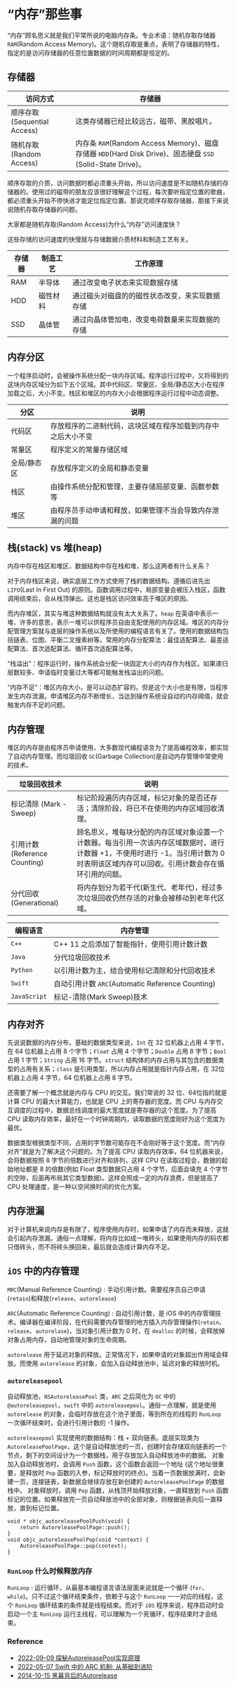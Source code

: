 # “内存”那些事

  “内存”顾名思义就是我们平常所说的电脑内存条。专业术语：随机存取存储器 `RAM`(Random Access Memory)。这个随机存取是重点，表明了存储器的特性，指定的是访问存储器的任意位置数据的时间周期都是恒定的。

## 存储器

| 访问方式 | 存储器
| -- | --
| 顺序存取(Sequential Access) | 这类存储器已经比较远古，磁带、黑胶唱片。
| 随机存取(Random Access) | 内存条 `RAM`(Random Access Memory)、磁盘存储器 `HDD`(Hard Disk Drive)、固态硬盘 `SSD` (Solid-State Drive)。

  顺序存取的介质，访问数据时都必须重头开始，所以访问速度是不如随机存储的存储器的。使用过的磁带的朋友应该很好理解这个过程，每次要听指定位置的歌曲，都必须重头开始不停快进才能定位指定位置。那说完顺序存取存储器，那接下来说说随机存取存储器的问题。

  大家都是随机存取(Random Access)为什么“内存”访问速度快？
    
  这些存储的访问速度的快慢就与存储数据介质材料和制造工艺有关。
  
| 存储器 | 制造工艺 | 工作原理
| -- | -- | --
| RAM | 半导体   | 通过改变电子状态来实现数据存储
| HDD | 磁性材料 | 通过磁头对磁盘的的磁性状态改变，来实现数据存储
| SSD | 晶体管   | 通过向晶体管加电，改变电荷数量来实现数据的存储

## 内存分区

  一个程序启动时，会被操作系统分配一块内存区域。程序运行过程中，又将得到的这块内存区域分为如下五个区域。其中代码区、常量区、全局/静态区大小在程序加载之后，大小不变。栈区和堆区的内存大小会根据程序运行过程中动态调整。

| 分区 | 说明
| -- | --
| 代码区       | 存放程序的二进制代码，这块区域在程序加载到内存中之后大小不变
| 常量区       | 程序定义的常量存储区域
| 全局/静态区   | 存放程序定义的全局和静态变量
| 栈区         | 由操作系统分配和管理，主要存储局部变量、函数参数等
| 堆区         | 由程序员手动申请和释放，如果管理不当会导致内存泄漏的问题

## 栈(stack) vs 堆(heap)

  内存中存在栈区和堆区，数据结构中存在栈和堆，那么这两者有什么关系？
  
  对于内存栈区来说，确实底层工作方式使用了栈的数据结构。遵循后进先出 `LIFO`(Last In First Out) 的原则。函数调用过程中，局部变量会被压入栈区，函数调用结束后，会从栈顶弹出。这也是栈区访问效率高于堆区的原因。
  
  而内存堆区，其实与堆这种数据结构就没有太大关系了。`heap` 在英语中表示一堆、许多的意思，表示一堆可以供程序员自由支配使用的内存区域。堆区的内存分配管理方案就与底层的操作系统以及所使用的编程语言有关了。使用的数据结构包括链表、位图、平衡二叉搜素树等。常用的内存分配算法：最佳适配算法、最差适配算法、首次适配算法、循环首次适配算法等。
  
  “栈溢出”：程序运行时，操作系统会分配一块固定大小的内存作为栈区。如果递归层数较多、申请临时变量过大等都可能触发栈溢出的问题。
  
  “内存不足”：堆区内存大小，是可以动态扩容的。但是这个大小也是有限，当程序发生内存泄漏，申请堆区内存不断增长，当达到操作系统设自动的内存阈值，就会触发内存不足的问题。

## 内存管理
  
  堆区的内存是由程序员申请使用，大多数现代编程语言为了提高编程效率，都实现了自动内存管理。而垃圾回收 `GC`(Garbage Collection)是自动内存管理中常使用的技术。

| 垃圾回收技术 | 说明
| -- | --
| 标记清除 (Mark - Sweep)       | 标记阶段遍历内存区域，标记对象的是否还存活；清除阶段，将已不在使用的内存区域回收清理。
| 引用计数 (Reference Counting) | 顾名思义，堆每块分配的内存区域对象设置一个计数器。每当引用一次该内存区域数据时，进行计数器 +1，不使用时进行 -1。当引用计数为 0 时表明该区域内存可以回收。引用计数会存在循环引用的问题。
| 分代回收 (Generational)       | 将内存划分为若干代(新生代、老年代)，经过多次垃圾回收仍然存活的对象会被移动到老年代区域。

| 编程语言 | 内存管理
| -- | --
| `C++`         | C++ 11 之后添加了智能指针，使用引用计数计数
| `Java`        | 分代垃圾回收技术
| `Python`      | 以引用计数为主，结合使用标记清除和分代回收技术
| `Swift`       | 自动引用计数 `ARC`(Automatic Reference Counting) 
| `JavaScript`  | 标记-清除(Mark Sweep)技术

## 内存对齐

  先说说数据的内存分布，基础的数据类型来说，`Int` 在 32 位机器上占用 4 字节，在 64 位机器上占用 8 个字节；`Float` 占用 4 个字节；`Double` 占用 8 字节；`Bool` 占用 1 字节；`String` 占用 16 字节。`struct` 结构体的内存占用与其包含的数据类型的占用有关系；`class` 是引用类型，所以内存占用就是指针内存占用，在 32位机器上占用 4 字节，64 位机器上占用 8 字节。
  
  还需要了解一个概念就是内存与 CPU 的交互。我们常说的 32 位、64位指的就是计算 CPU 的最大计算能力，也就是 CPU 上的寄存器的宽度。而 CPU 与内存交互调度的过程中，数据总线调度的最大宽度就是寄存器的这个宽度。为了提高 CPU 读取内存效率，最好在一个时钟周期内，读取数据的宽度刚好为这个宽度为最优。
  
  数据类型根据类型不同，占用的字节数可能存在不会刚好等于这个宽度。而“内存对齐”就是为了解决这个问题的。为了提高 CPU 读取内存效率，64 位机器来说，会将数据按照 8 字节的倍数进行对齐和排列，这样 CPU 在读取过程会，数据的起始地址都是 8 的倍数(例如 Float 类型数据只占用 4 个字节，后面会填充 4 个字节的空隙，后面再布局其它类型数据)。这样会照成一定的内存浪费，但是提高了 CPU 处理速度，是一种以空间换时间的优化方案。

## 内存泄漏

  对于计算机来说内存是有限了，程序使用内存时，如果申请了内存而未释放，这就会引起内存泄漏。通俗一点理解，将内存比如成一堆砖头，如果使用内存的码农都只借砖头，而不将砖头换回来，最后就会造成计算内存不足。

## `iOS` 中的内存管理

  `MRC`(Manual Reference Counting) : 手动引用计数。需要程序员自己申请(`retain`)和释放(`release`、`autorelease`)
  
  `ARC`(Automatic Reference Counting) : 自动引用计数，是 iOS 中的内存管理技术。编译器在编译阶段，在代码需要内存管理的地方插入内存管理操作(`retain`、`release`、`autorelase`)，当对象引用计数为 0 时，在 `dealloc` 的时候，会释放掉对象占用内存，自动地管理对象的生命周期。

  `autorelease` 用于延迟对象的释放。正常情况下，如果申请的对象超出作用域会释放。而使用 `autorelease` 的对象，会加入自动释放池中，延迟对象的释放时机。

### `autoreleasepool`

  自动释放池，`NSAutoreleasePool` 类，`ARC` 之后简化为 `OC` 中的 `@autoreleasepool`，`swift` 中的 `autoreleasepool`。通俗一点理解，就是使用 `autorelease` 的对象，会临时存放在这个池子里面，等到所在的线程的 `RunLoop` 一次循环结束时，会进行引用计数的 -1 操作。
  
  `autoreleasepool` 实现使用的数据结构：栈 + 双向链表。底层实现类为 `AutoreleasePoolPage`，这个是自动释放池的一页，创建时会存储双向链表的一个节点，剩下的空间设计为一个数据栈，用于存放加入自动释放池中的数据。
  对象加入自动释放池时，会调用 `Push` 函数，这个函数会返回一个地址 (这个地址很重要，是释放时 `Pop` 函数的入参，标记释放时的终点)。当着一页数据放满时，会新建一页，连接链表，新数据会继续存放在新创建的 `AutoreleasePoolPage` 的数据栈中。
  对象释放时，调用 `Pop` 函数，从栈顶开始释放对象，一直释放到 `Push` 函数标记的位置。如果释放完一页自动释放池中的全部对象，则根据链表向后一直释放，直到标记位置。

```objc
void * objc_autoreleasePoolPush(void) {
    return AutoreleasePoolPage::push();
}
void objc_autoreleasePoolPop(void *context) {
    AutoreleasePoolPage::pop(context);
}
```

### `RunLoop` 什么时候释放内存

  `RunLoop` : 运行循环，从最基本编程语言语法层面来说就是一个循环 (`for`、`while`)。只不过这个循环结束条件，依赖于与这个 `RunLoop` 一一对应的线程，这个 `RunLoop` 循环结束的条件就是线程结束。而对于 `iOS` 程序来说，程序启动时会启动一个主 `RunLoop` 运行主线程，可以理解为一个死循环，程序结束时才会结束。

### Reference

- [2022-09-09 探秘AutoreleasePool实现原理](https://juejin.cn/post/7141285896250195982)
- [2022-05-07 Swift 中的 ARC 机制: 从基础到进阶](https://juejin.cn/post/7094799538455576584)
- [2014-10-15 黑幕背后的Autorelease](http://blog.sunnyxx.com/2014/10/15/behind-autorelease/)